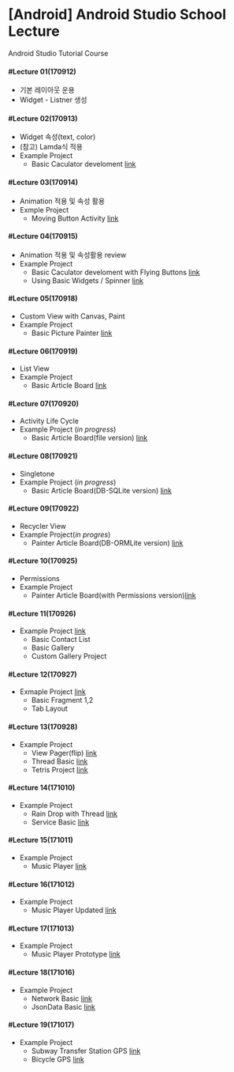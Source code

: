 # [Android] Android Studio School Lecture

Android Studio Tutorial Course

#### #Lecture 01(170912)
  * 기본 레이아웃 운용
  * Widget - Listner 생성
#### #Lecture 02(170913)
  * Widget 속성(text, color)
  * (참고) Lamda식 적용
  * Example Project
    * Basic Caculator develoment [link](https://github.com/RicheyHans/-Android-Android_Studio_Lecture/blob/master/BasicLayout/BasicCaculator.md)
#### #Lecture 03(170914)
  * Animation 적용 및 속성 활용
  * Exmple Project
    * Moving Button Activity [link](https://github.com/RicheyHans/-Android-Android_Studio_Lecture/blob/master/Animation_170914after/MovingButtonActivity.md)
#### #Lecture 04(170915)
  * Animation 적용 및 속성활용 review
  * Example Project
    * Basic Caculator develoment with Flying Buttons [link](https://github.com/RicheyHans/-Android-Android_Studio_Lecture/blob/master/BasicLayout/BasicCaculator.md)
    * Using Basic Widgets / Spinner [link](https://github.com/RicheyHans/-Android-Android_Studio_Lecture/blob/master/BasicWidget_170915/BasicWidget_170915.md)
#### #Lecture 05(170918)
  * Custom View with Canvas, Paint
  * Example Project
    * Basic Picture Painter [link](https://github.com/RicheyHans/-Android-Android_Studio_Lecture/blob/master/Lecture/170918/170918_Android.md)
#### #Lecture 06(170919)
  * List View
  * Example Project
    * Basic Article Board [link](https://github.com/RicheyHans/-Android-Android_Studio_Lecture/blob/master/Lecture/170919/170919_Android.md)
#### #Lecture 07(170920)     
  * Activity Life Cycle
  * Example Project (_in progress_)
    * Basic Article Board(file version)  [link](https://github.com/RicheyHans/-Android-Android_Studio_Lecture/blob/master/Lecture/170920/170920_Android.md)
#### #Lecture 08(170921)
  * Singletone
  * Example Project (_in progress_)
    * Basic Article Board(DB-SQLite version) [link](https://github.com/RicheyHans/-Android-Android_Studio_Lecture/blob/master/Lecture/170921/170921_Android.md)
#### #Lecture 09(170922)
  * Recycler View
  * Example Project(_in progres_)
    * Painter Article Board(DB-ORMLite version) [link](https://github.com/RicheyHans/-Android-Android_Studio_Lecture/tree/master/AndroidMemoORM_170922)
#### #Lecture 10(170925)
  * Permissions
  * Example Project
    * Painter Article Board(with Permissions version)[link](https://github.com/RicheyHans/-Android-Android_Studio_Lecture/tree/master/AndroidMemoORM_170922)
#### #Lecture 11(170926)
  * Example Project [link](https://github.com/RicheyHans/-Android-Android_Studio_Lecture/blob/master/Lecture/170926/170926_Android.md)
    * Basic Contact List
    * Basic Gallery
    * Custom Gallery Project
#### #Lecture 12(170927)
  * Exmaple Project [link](https://github.com/RicheyHans/-Android-Android_Studio_Lecture/blob/master/Lecture/170927/170927_Android.md)
    * Basic Fragment 1,2
    * Tab Layout
#### #Lecture 13(170928)
  * Example Project
    * View Pager(flip) [link](https://github.com/RicheyHans/-Android-Android_Studio_Lecture/tree/master/ViewPager_170928)
    * Thread Basic [link](https://github.com/RicheyHans/-Android-Android_Studio_Lecture/tree/master/ThreadBasic_170928)
    * Tetris Project [link](https://github.com/RicheyHans/-Android-Android_Studio_Lecture/tree/master/Tetris_170928)
#### #Lecture 14(171010)
  * Example Project
    * Rain Drop with Thread [link](https://github.com/RicheyHans/-Android-Android_Studio_Lecture/tree/master/RainDrop_171010)
    * Service Basic [link](https://github.com/RicheyHans/-Android-Android_Studio_Lecture/tree/master/ServiceBasic_171010)
#### #Lecture 15(171011)
  * Example Project
    * Music Player [link](https://github.com/RicheyHans/-Android-Android_Studio_Lecture/tree/master/MusicPlayer_171011)
#### #Lecture 16(171012)
  * Example Project
    * Music Player Updated [link](https://github.com/RicheyHans/-Android-Android_Studio_Lecture/tree/master/MusicPlayer2_171012)
#### #Lecture 17(171013)
  * Example Project
    * Music Player Prototype [link](https://github.com/RicheyHans/-Android-Android_Studio_Lecture/tree/master/MusicPlayer_ProtoType_171013)
#### #Lecture 18(171016)
  * Example Project
    * Network Basic [link](https://github.com/RicheyHans/-Android-Android_Studio_Lecture/tree/master/NetworkBaisc_171016)
    * JsonData Basic [link](https://github.com/RicheyHans/-Android-Android_Studio_Lecture/tree/master/JsonDataBasic_171016)
#### #Lecture 19(171017)
  * Example Project
    * Subway Transfer Station GPS [link](https://github.com/RicheyHans/-Android-Android_Studio_Lecture/tree/master/TransferStation_171017)
    * Bicycle GPS [link](https://github.com/RicheyHans/-Android-Android_Studio_Lecture/tree/master/Bicycle_171017)
